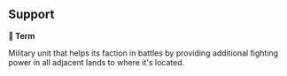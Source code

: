 ## Support

**📑 Term**

Military unit that helps its faction in battles by providing additional fighting power in all adjacent lands to where it's located.

<!---
keywords: battle, unit
aliases:
-->